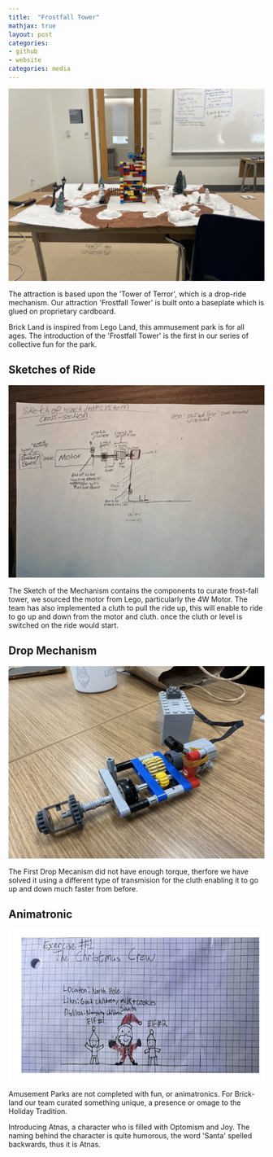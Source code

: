 ```yaml
---
title:  "Frostfall Tower"
mathjax: true
layout: post
categories: 
- github
- website
categories: media
---
```



![Tower](/assets/IMG_2191.JPEG)


The attraction is based upon the 'Tower of Terror', which is a drop-ride mechanism. Our attraction 'Frostfall Tower' is built onto a baseplate which is glued on proprietary cardboard. 

Brick Land is inspired from Lego Land, this ammusement park is for all ages. The introduction of the 'Frostfall Tower' is the first in our series of collective fun for the park. 


## Sketches of Ride

![Sketch](/assets/sketch.jpg)

The Sketch of the Mechanism contains the components to curate frost-fall tower, we sourced the motor from Lego, particularly the 4W Motor. The team has also implemented a cluth to pull the ride up, this will enable to ride to go up and down from the motor and cluth. once the cluth or level is switched on the ride would start.




## Drop Mechanism

![Mechanism](/assets/IMG_7842%202.JPG)

The First Drop Mecanism did not have enough torque, therfore we have solved it using a different type of transmision for the cluth enabling it to go up and down much faster from before.

## Animatronic


![Animatronic](/assets/santa_pictures.jpg)


Amusement Parks are not completed with fun, or animatronics. For Brick-land our team curated something unique, a presence or omage to the Holiday Tradition.

Introducing Atnas, a character who is filled with Optomism and Joy. The naming behind the character is quite humorous, the word 'Santa' spelled backwards, thus it is Atnas.
